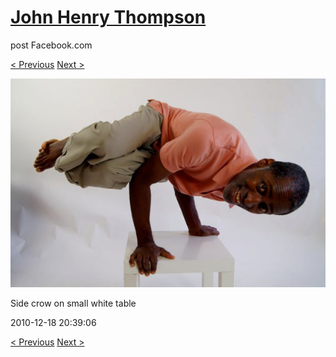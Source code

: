 # [John Henry Thompson](../README.md)
post Facebook.com

[< Previous](2010-12-18-1.md) [Next >](2010-12-18-3.md)

[![](../media/2010-12-18/Fam-2010-Side-crow-on-small-white-table.jpg)](../README.md)

Side crow on small white table

2010-12-18 20:39:06

[< Previous](2010-12-18-1.md) [Next >](2010-12-18-3.md)
